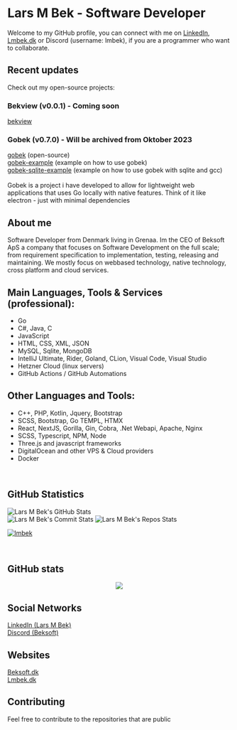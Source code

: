 # Lars M Bek - Software Developer
Welcome to my GitHub profile, you can connect with me on <a href="https://www.linkedin.com/in/lmbek/" target="_blank" color="white">LinkedIn</a>, <a href="https://lmbek.dk" target="_blank">Lmbek.dk</a> or Discord (username: lmbek), if you are a programmer who want to collaborate.

## Recent updates
Check out my open-source projects: <br>

### Bekview (v0.0.1) - Coming soon
<a href="https://github.com/lmbek/bekview">bekview</a>

### Gobek (v0.7.0) - Will be archived from Oktober 2023
<a href="https://github.com/lmbek/gobek">gobek</a> (open-source)<br> <a href="https://github.com/lmbek/gobek-example">gobek-example</a> (example on how to use gobek)<br> <a href="https://github.com/lmbek/gobek-sqlite-example">gobek-sqlite-example</a> (example on how to use gobek with sqlite and gcc)<br><br>Gobek is a project i have developed to allow for lightweight web applications that uses Go locally with native features. Think of it like electron - just with minimal dependencies <br>

## About me
Software Developer from Denmark living in Grenaa. Im the CEO of Beksoft ApS a company that focuses on Software Development on the full scale; from requirement specification to implementation, testing, releasing and maintaining. We mostly focus on webbased technology, native technology, cross platform and cloud services.

## Main Languages, Tools & Services (professional):
* Go
* C#, Java, C
* JavaScript
* HTML, CSS, XML, JSON
* MySQL, Sqlite, MongoDB
* IntelliJ Ultimate, Rider, Goland, CLion, Visual Code, Visual Studio
* Hetzner Cloud (linux servers)
* GitHub Actions / GitHub Automations

## Other Languages and Tools:
* C++, PHP, Kotlin, Jquery, Bootstrap
* SCSS, Bootstrap, Go TEMPL, HTMX
* React, NextJS, Gorilla, Gin, Cobra, .Net Webapi, Apache, Nginx
* SCSS, Typescript, NPM, Node
* Three.js and javascript frameworks
* DigitalOcean and other VPS & Cloud providers
* Docker

<br>

## **GitHub Statistics**
<!--[![My GitHub Language Stats](https://github-readme-stats.vercel.app/api/top-langs/?username=nineninefive&theme=dracula&exclude_repo=ThiefGame,PathfindingProject)]()-->
![Lars M Bek's GitHub Stats](https://github-profile-summary-cards.vercel.app/api/cards/profile-details?username=lmbek&theme=radical&count_private=true&showicons=true)
<br>
![Lars M Bek's Commit Stats](http://github-profile-summary-cards.vercel.app/api/cards/most-commit-language?username=lmbek&theme=radical)
![Lars M Bek's Repos Stats](http://github-profile-summary-cards.vercel.app/api/cards/repos-per-language?username=lmbek&theme=radical)
<br>
<!--![Lars M Bek's GitHub Stats](https://github-readme-stats.vercel.app/api/?username=nineninefive&count_private=true&show_icons=true&theme=dracula&line_height=25&cache_seconds=300)-->
<!--![My GitHub Streak](http://github-readme-streak-stats.herokuapp.com?user=lmbek&theme=dracula&stroke=00E6FE)-->
<!--<p align="center"<a href="#"><img alt="Lars M Bek's Activity Graph" src="https://activity-graph.herokuapp.com/graph?username=NineNineFive&bg_color=0D1117&color=e05397&line=e05397&point=FFFFFF&hide_border=true" /></a></p>-->
<a href="https://github.com/lmbek"><img src="https://github-profile-trophy.vercel.app/?username=lmbek&margin-w=5&theme=radical" alt="lmbek" /></a> 

<br>

## GitHub stats

<p align="center">
  <!--<a href="https://github.com/lmbek">
    <img src="http://github-profile-summary-cards.vercel.app/api/cards/profile-details?username=lmbek&theme=transparent" />
  </a>
  <a href="https://github.com/lmbek">
    <img src="https://github-readme-streak-stats.herokuapp.com/?user=lmbek&hide_border=true&card_width=338&theme=transparent" />
  </a>
  <a href="https://github.com/lmbek">
    <img src="http://github-profile-summary-cards.vercel.app/api/cards/stats?username=lmbek&theme=transparent" />
  </a>-->
  <a href="https://github.com/lmbek">
    <img src="https://github-readme-stats.vercel.app/api/top-langs/?username=lmbek&langs_count=10&exclude_repo=WebIT-Uddannelse,2d-pingpong-with-gobek-and-three-js,js-qr-reader,trying-out-htmx,webit-es6-boilerplate,webit-json-exercise,ChessVR,ThiefGame,summer-start-2023&hide=c,makefile,html,css,sass,nix,nunjucks,tsql,dockerfile,shell&card_width=699&hide_border=true&theme=transparent" />
  </a>
  <br/>
</p>



<!--
[![My GitHub Stats](https://github-readme-stats.vercel.app/api/?username=nineninefive&count_private=true&theme=dracula&showicons=true)]()
-->
## Social Networks
<a href="https://www.linkedin.com/in/lmbek/" color="white">LinkedIn (Lars M Bek)</a> <br>
<a href="https://discord.gg/6HJk5bsnY8">Discord (Beksoft)</a> <br>

## Websites
<a href="https://beksoft.dk">Beksoft.dk</a> <br>
<a href="https://lmbek.dk">Lmbek.dk</a> <br>
<!--
## The Structure Of My Repositories
<img alt="GitHub Structure Diagram" src="https://beksoft.dk/images/shares/howToGitHubDarkBG2.png" width="100%">
-->

## Contributing
Feel free to contribute to the repositories that are public
